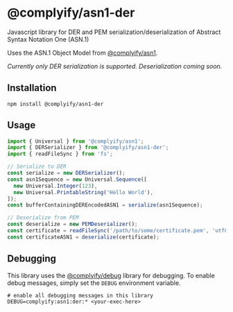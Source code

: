 # @complyify/asn1-der

Javascript library for DER and PEM serialization/deserialization of Abstract Syntax Notation One (ASN.1)

Uses the ASN.1 Object Model from [@complyify/asn1].

*Currently only DER serialization is supported. Deserialization coming soon.*

## Installation

`npm install @complyify/asn1-der`

## Usage

```javascript
import { Universal } from '@complyify/asn1';
import { DERSerializer } from '@complyify/asn1-der';
import { readFileSync } from 'fs';

// Serialize to DER
const serialize = new DERSerializer();
const asn1Sequence = new Universal.Sequence([
  new Universal.Integer(123),
  new Universal.PrintableString('Hello World'),
]);
const bufferContainingDEREncodedASN1 = serialize(asn1Sequence);

// Deserialize from PEM
const deserialize = new PEMDeserializer();
const certificate = readFileSync('/path/to/some/certificate.pem', 'utf8');
const certificateASN1 = deserialize(certificate);
```

## Debugging

This library uses the [@complyify/debug] library for debugging. To enable debug messages, simply set the `DEBUG`
environment variable.

```shell
# enable all debugging messages in this library
DEBUG=complyify:asn1:der:* <your-exec-here>
```

[@complyify/asn1]: https://github.com/complyify/asn1
[@complyify/debug]: https://github.com/complyify/debug
